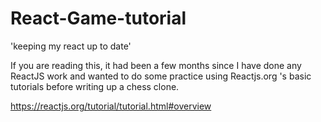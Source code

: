 # React-Game-tutorial
'keeping my react up to date'

If you are reading this, it had been a few months since I have done any ReactJS work and wanted to do some practice using Reactjs.org 's basic tutorials before writing up a chess clone.

https://reactjs.org/tutorial/tutorial.html#overview 

